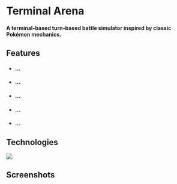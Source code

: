 <h1>Terminal Arena</h1>
<h4>A terminal-based turn-based battle simulator inspired by classic Pokémon mechanics.</h4>

<h2>Features</h2>

- <h4>...</h4>
- <h4>...</h4>
- <h4>...</h4>
- <h4>...</h4>
- <h4>...</h4>

<h2>Technologies</h2>
<img src="https://skillicons.dev/icons?i=py,git,github,bash,replit">

<h2>Screenshots</h2>
<!-- <img src="public/screenshots/start.png"> -->
